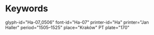 # Keywords
glyph-id="Ha-07_0506"
font-id="Ha-07"
printer-id="Ha"
printer="Jan Haller"
period="1505–1525"
place="Kraków"
PT plate="170"
